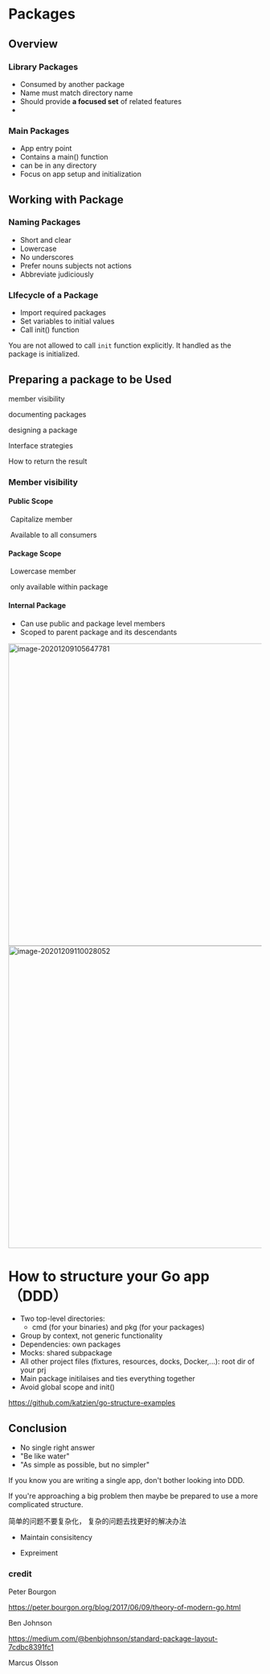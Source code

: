 # Packages



## Overview



### Library Packages

* Consumed by another package
* Name must match directory name
* Should provide **a focused set** of related features
*  

### Main Packages

* App entry point
* Contains a main() function
* can be in any directory
* Focus on app setup and initialization



## Working with Package

### Naming Packages

* Short and clear
* Lowercase
* No underscores
* Prefer nouns subjects not actions
* Abbreviate judiciously

### LIfecycle of a Package

* Import required packages
* Set variables to initial values
* Call init() function



You are not allowed to call `init` function explicitly. It handled as the package is initialized. 



## Preparing a package to be Used

member visibility

documenting packages

designing a package

Interface strategies

How to return the result



### Member visibility 

#### Public Scope

​	Capitalize member

​	Available to all consumers

#### Package Scope

​	Lowercase member

​	only available within package

#### Internal Package

* Can use public and package level members
* Scoped to parent package and its descendants



<img src="./Package.assets/image-20201209105647781.png" alt="image-20201209105647781" style="width:600px;" />



<img src="./Package.assets/image-20201209110028052.png" alt="image-20201209110028052" style="width:600px;" />



# How to structure your Go app （DDD）



* Two top-level directories:
  * cmd (for your binaries) and pkg (for your packages)
* Group by context, not generic functionality
* Dependencies: own packages
* Mocks: shared subpackage
* All other project files (fixtures, resources, docks, Docker,...): root dir of your prj
* Main package initilaises and ties everything together
* Avoid global scope and init()

https://github.com/katzien/go-structure-examples



## Conclusion

* No single right answer
* "Be like water"
* "As simple as possible, but no simpler"

If you know you are writing a single app, don't bother looking into DDD.

If you're approaching a big problem then maybe be prepared to use a more complicated structure.

简单的问题不要复杂化， 复杂的问题去找更好的解决办法

* Maintain consisitency

* Expreiment

### credit

Peter Bourgon

https://peter.bourgon.org/blog/2017/06/09/theory-of-modern-go.html

Ben Johnson

https://medium.com/@benbjohnson/standard-package-layout-7cdbc8391fc1

Marcus Olsson

